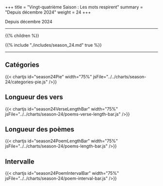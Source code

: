 +++
title = "Vingt-quatrième Saison : Les mots respirent"
summary = "Depuis décembre 2024"
weight = 24
+++

Depuis décembre 2024

---
{{% children  %}}

{{% include "./includes/season_24.md" true %}}

---
## Catégories
{{< chartjs id="season24Pie" width="75%" jsFile="../../charts/season-24/categories-pie.js" />}}
## Longueur des vers
{{< chartjs id="season24VerseLengthBar" width="75%" jsFile="../../charts/season-24/poems-verse-length-bar.js" />}}
## Longueur des poèmes
{{< chartjs id="season24PoemLengthBar" width="75%" jsFile="../../charts/season-24/poems-length-bar.js" />}}
## Intervalle
{{< chartjs id="season24PoemIntervalBar" width="75%" jsFile="../../charts/season-24/poem-interval-bar.js" />}}
